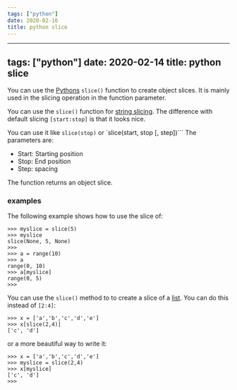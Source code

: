 ```yaml
---
tags: ["python"]
date: 2020-02-16
title: python slice
---
```

---
tags: ["python"]
date: 2020-02-14
title: python slice
---
You can use the [Pythons](https://python.org) `slice()` function to create object slices. It is mainly used in the slicing operation in the function parameter. 

You can use the `slice()` function for [string slicing](https://pythonspot.com/string-slices-part-2/). The difference with default slicing `[start:stop]` is that it looks nice.
 
You can use it like `slice(stop)` or `slice(start, stop [, step])```
The parameters are: 

* Start: Starting position
* Stop: End position
* Step: spacing

The function returns an object slice.

### examples

The following example shows how to use the slice of:

    >>> myslice = slice(5)
    >>> myslice
    slice(None, 5, None)
    >>> 
    >>> a = range(10)
    >>> a
    range(0, 10)
    >>> a[myslice]
    range(0, 5)
    >>> 

You can use the `slice()` method to to create a slice of a [list](https://pythonbasics.org/list/). You can do this instead of `[2:4]`:

    >>> x = ['a','b','c','d','e']
    >>> x[slice(2,4)]
    ['c', 'd']

or a more beautiful way to write it:

    >>> x = ['a','b','c','d','e']
    >>> myslice = slice(2,4)
    >>> x[myslice]
    ['c', 'd']
    >>> 



